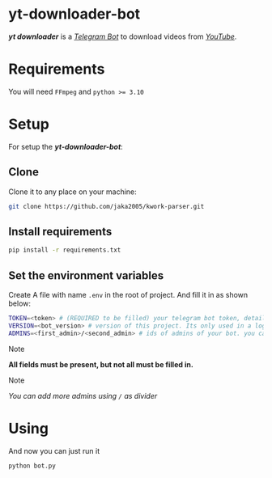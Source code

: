 # yt-downloader-bot
***yt downloader*** is a [*Telegram Bot*](https://core.telegram.org/bots) to download videos from [*YouTube*](https://www.youtube.com/).

# Requirements
You will need `FFmpeg` and `python >= 3.10`

# Setup
For setup the ***yt-downloader-bot***:

## Clone
Clone it to any place on your machine:
```bash
git clone https://github.com/jaka2005/kwork-parser.git
```
## Install requirements
```bash
pip install -r requirements.txt
```

## Set the environment variables
Create A file with name `.env` in the root of project. And fill it in as shown below:
```bash
TOKEN=<token> # (REQUIRED to be filled) your telegram bot token, detail here: https://core.telegram.org/bots/features#botfather
VERSION=<bot_version> # version of this project. Its only used in a logging, so you can leave it blank(but this field is REQUIRED)
ADMINS=<first_admin>/<second_admin> # ids of admins of your bot. you can get it here: https://t.me/getmyid_bot
```
> [!Note]
> **All fields must be present, but not all must be filled in.**

> [!Note]
> *You can add more admins using `/` as divider*

# Using
And now you can just run it
```bash
python bot.py
```
